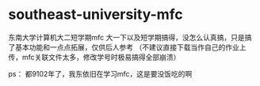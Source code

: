 # southeast-university-mfc
东南大学计算机大二短学期mfc
大一下以及短学期搞得，没怎么认真搞，只是搞了基本功能和一点点拓展，仅供后人参考
（不建议直接下载当作自己的作业上传，mfc关联文件太多，修改学号时极易搞得全部崩溃）

ps：
都9102年了，我东依旧在学习mfc，这是要没饭吃的啊
